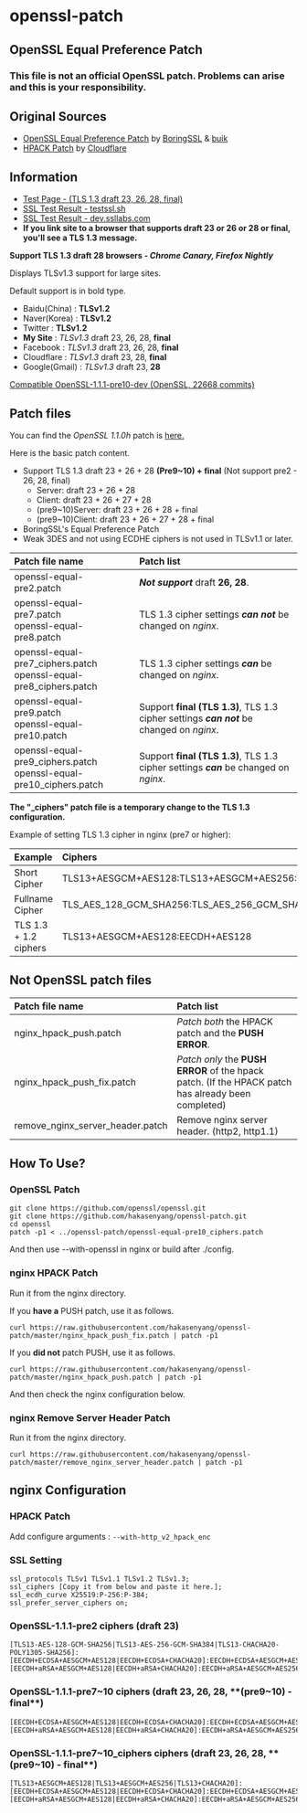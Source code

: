 # openssl-patch

## OpenSSL Equal Preference Patch

### This file is not an official OpenSSL patch. Problems can arise and this is your responsibility.

## Original Sources
- [OpenSSL Equal Preference Patch](https://boringssl.googlesource.com/boringssl/+/858a88daf27975f67d9f63e18f95645be2886bfb%5E%21) by [BoringSSL](https://github.com/google/boringssl) & [buik](https://gitlab.com/buik/openssl/blob/openssl-patch/openssl-1.1)
- [HPACK Patch](https://github.com/cloudflare/sslconfig/blob/master/patches/nginx_1.13.1_http2_hpack.patch) by [Cloudflare](https://github.com/cloudflare/sslconfig)

## Information

- [Test Page - (TLS 1.3 draft 23, 26, 28, final)](https://ssl.hakase.io/)
- [SSL Test Result - testssl.sh](https://ssl.hakase.io/ssltest/hakase.io.html)
- [SSL Test Result - dev.ssllabs.com](https://dev.ssllabs.com/ssltest/analyze.html?d=hakase.io)
- **If you link site to a browser that supports draft 23 or 26 or 28 or final, you'll see a TLS 1.3 message.**

**Support TLS 1.3 draft 28 browsers - _Chrome Canary, Firefox Nightly_**

Displays TLSv1.3 support for large sites.

Default support is in bold type.
- Baidu(China) : **TLSv1.2**
- Naver(Korea) : **TLSv1.2**
- Twitter : **TLSv1.2**
- **My Site** : _TLSv1.3_ draft 23, 26, 28, **final**
- Facebook : _TLSv1.3_ draft 23, 26, 28, **final**
- Cloudflare : _TLSv1.3_ draft 23, 28, **final**
- Google(Gmail) : _TLSv1.3_ draft 23, **28**

[Compatible OpenSSL-1.1.1-pre10-dev (OpenSSL, 22668 commits)](https://github.com/openssl/openssl/tree/2fe3e2b68272e803a6e35259a49919d57205418b)

## Patch files

You can find the _OpenSSL 1.1.0h_ patch is [here.](https://gitlab.com/buik/openssl/blob/openssl-patch/openssl-1.1/OpenSSL1.1h-equal-preference-cipher-groups.patch)

Here is the basic patch content.
- Support TLS 1.3 draft 23 + 26 + 28 **(Pre9~10) + final** (Not support pre2 - 26, 28, final)
    - Server: draft 23 + 26 + 28
    - Client: draft 23 + 26 + 27 + 28
    - (pre9~10)Server: draft 23 + 26 + 28 + final
    - (pre9~10)Client: draft 23 + 26 + 27 + 28 + final
- BoringSSL's Equal Preference Patch
- Weak 3DES and not using ECDHE ciphers is not used in TLSv1.1 or later.

| Patch file name | Patch list |
| :--- | :--- |
| openssl-equal-pre2.patch | **_Not support_** draft **26, 28**. |
| openssl-equal-pre7.patch<br />openssl-equal-pre8.patch | TLS 1.3 cipher settings **_can not_** be changed on _nginx_. |
| openssl-equal-pre7_ciphers.patch<br />openssl-equal-pre8_ciphers.patch | TLS 1.3 cipher settings **_can_** be changed on _nginx_. |
| openssl-equal-pre9.patch<br />openssl-equal-pre10.patch | Support **final (TLS 1.3)**, TLS 1.3 cipher settings **_can not_** be changed on _nginx_. |
| openssl-equal-pre9_ciphers.patch<br />openssl-equal-pre10_ciphers.patch | Support **final (TLS 1.3)**, TLS 1.3 cipher settings **_can_** be changed on _nginx_. |

**The "_ciphers" patch file is a temporary change to the TLS 1.3 configuration.**

Example of setting TLS 1.3 cipher in nginx (pre7 or higher):

| Example | Ciphers |
| :--- | :--- |
| Short Cipher |  TLS13+AESGCM+AES128:TLS13+AESGCM+AES256:TLS13+CHACHA20 |
| Fullname Cipher | TLS_AES_128_GCM_SHA256:TLS_AES_256_GCM_SHA384:TLS_CHACHA20_POLY1305_SHA256 |
| TLS 1.3 + 1.2 ciphers | TLS13+AESGCM+AES128:EECDH+AES128 |

## Not OpenSSL patch files

| Patch file name | Patch list |
| :--- | :--- |
| nginx_hpack_push.patch | _Patch both_ the HPACK patch and the **PUSH ERROR**. |
| nginx_hpack_push_fix.patch | _Patch only_ the **PUSH ERROR** of the hpack patch. (If the HPACK patch has already been completed) |
| remove_nginx_server_header.patch | Remove nginx server header. (http2, http1.1) |

## How To Use?

### OpenSSL Patch

```
git clone https://github.com/openssl/openssl.git
git clone https://github.com/hakasenyang/openssl-patch.git
cd openssl
patch -p1 < ../openssl-patch/openssl-equal-pre10_ciphers.patch
```

And then use --with-openssl in nginx or build after ./config.

### nginx HPACK Patch

Run it from the nginx directory.

If you **have a** PUSH patch, use it as follows.

``curl https://raw.githubusercontent.com/hakasenyang/openssl-patch/master/nginx_hpack_push_fix.patch | patch -p1 ``

If you **did not** patch PUSH, use it as follows.

``curl https://raw.githubusercontent.com/hakasenyang/openssl-patch/master/nginx_hpack_push.patch | patch -p1``

And then check the nginx configuration below.

### nginx Remove Server Header Patch

Run it from the nginx directory.

``curl https://raw.githubusercontent.com/hakasenyang/openssl-patch/master/remove_nginx_server_header.patch | patch -p1``

## nginx Configuration

### HPACK Patch

Add configure arguments : ``--with-http_v2_hpack_enc``

### SSL Setting
```
ssl_protocols TLSv1 TLSv1.1 TLSv1.2 TLSv1.3;
ssl_ciphers [Copy it from below and paste it here.];
ssl_ecdh_curve X25519:P-256:P-384;
ssl_prefer_server_ciphers on;
```

### OpenSSL-1.1.1-pre2 ciphers (draft 23)
```
[TLS13-AES-128-GCM-SHA256|TLS13-AES-256-GCM-SHA384|TLS13-CHACHA20-POLY1305-SHA256]:[EECDH+ECDSA+AESGCM+AES128|EECDH+ECDSA+CHACHA20]:EECDH+ECDSA+AESGCM+AES256:EECDH+ECDSA+AES128+SHA:EECDH+ECDSA+AES256+SHA:[EECDH+aRSA+AESGCM+AES128|EECDH+aRSA+CHACHA20]:EECDH+aRSA+AESGCM+AES256:EECDH+aRSA+AES128+SHA:EECDH+aRSA+AES256+SHA:RSA+AES128+SHA:RSA+AES256+SHA:RSA+3DES
```

### OpenSSL-1.1.1-pre7~10 ciphers (draft 23, 26, 28, **(pre9~10) - final**)
```
[EECDH+ECDSA+AESGCM+AES128|EECDH+ECDSA+CHACHA20]:EECDH+ECDSA+AESGCM+AES256:EECDH+ECDSA+AES128+SHA:EECDH+ECDSA+AES256+SHA:[EECDH+aRSA+AESGCM+AES128|EECDH+aRSA+CHACHA20]:EECDH+aRSA+AESGCM+AES256:EECDH+aRSA+AES128+SHA:EECDH+aRSA+AES256+SHA:RSA+AES128+SHA:RSA+AES256+SHA:RSA+3DES
```

### OpenSSL-1.1.1-pre7~10_ciphers ciphers (draft 23, 26, 28, **(pre9~10) - final**)
```
[TLS13+AESGCM+AES128|TLS13+AESGCM+AES256|TLS13+CHACHA20]:[EECDH+ECDSA+AESGCM+AES128|EECDH+ECDSA+CHACHA20]:EECDH+ECDSA+AESGCM+AES256:EECDH+ECDSA+AES128+SHA:EECDH+ECDSA+AES256+SHA:[EECDH+aRSA+AESGCM+AES128|EECDH+aRSA+CHACHA20]:EECDH+aRSA+AESGCM+AES256:EECDH+aRSA+AES128+SHA:EECDH+aRSA+AES256+SHA:RSA+AES128+SHA:RSA+AES256+SHA:RSA+3DES
```

